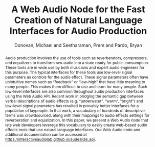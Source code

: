 --- 
title: "A Web Audio Node for the Fast Creation of Natural Language Interfaces for Audio Production" 
abstract: "Audio production involves the use of tools such as reverberators, compressors, and equalizers to transform raw audio into a state ready for public consumption. These tools are in wide use by both musicians and expert audio engineers for this purpose. The typical interfaces for these tools use low-level signal parameters as controls for the audio effect. These signal parameters often have unintuitive names such as “feedback” or “low-high” that have little meaning to many people. This makes them difficult to use and learn for many people. Such low-level interfaces are also common throughout audio production interfaces using the Web Audio API. Recent work in bridging the semantic gap between verbal descriptions of audio effects (e.g. “underwater”, “warm”, “bright”) and low-level signal parameters has resulted in provably better interfaces for a population of laypeople. In that work, a vocabulary of hundreds of descriptive terms was crowdsourced, along with their mappings to audio effects settings for reverberation and equalization. In this paper, we present a Web Audio node that lets web developers leverage this vocabulary to easily create web-based audio effects tools that use natural language interfaces. Our Web Audio node and additional documentation can be accessed at https://interactiveaudiolab.github.io/audealize_api." 
address: "London, United Kingdom" 
author: "Donovan, Michael and Seetharaman, Prem and Pardo, Bryan"
webAuthor: "Michael Donovan, Prem Seetharaman, Bryan Pardo" 
booktitle: "Proceedings of the International Web Audio Conference" 
editor: "Thalmann, Florian and Ewert, Sebastian" 
month: "August"
pages: "" 
publisher: "Queen Mary University of London" 
series: "WAC '17"
track: "Poster"  
year: "2017" 
id: "2017_EA_12" 
tags: year2017
media: none 
pdflink: /_data/papers/pdf/2017/2017_12.pdf
ISSN: 2663-5844
---